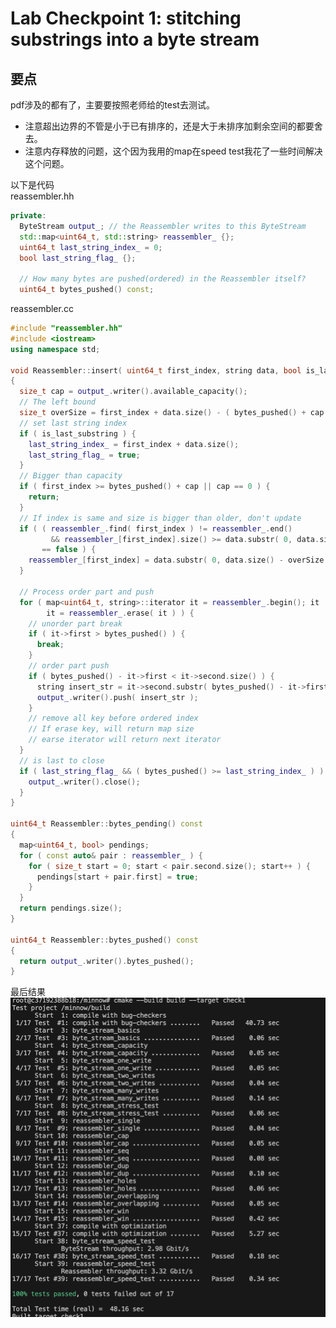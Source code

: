 <!--
 * @Date: 2024-07-23 09:59:32
 * @LastEditors: LiShangHeng
 * @LastEditTime: 2024-07-23 10:07:11
 * @FilePath: /CS144/Lab1.md
-->
# Lab Checkpoint 1: stitching substrings into a byte stream

## 要点
pdf涉及的都有了，主要要按照老师给的test去测试。

* 注意超出边界的不管是小于已有排序的，还是大于未排序加剩余空间的都要舍去。
* 注意内存释放的问题，这个因为我用的map在speed test我花了一些时间解决这个问题。

以下是代码<br>
reassembler.hh
```c++ 
private:
  ByteStream output_; // the Reassembler writes to this ByteStream
  std::map<uint64_t, std::string> reassembler_ {};
  uint64_t last_string_index_ = 0;
  bool last_string_flag_ {};

  // How many bytes are pushed(ordered) in the Reassembler itself?
  uint64_t bytes_pushed() const;
```

reassembler.cc
```c++
#include "reassembler.hh"
#include <iostream>
using namespace std;

void Reassembler::insert( uint64_t first_index, string data, bool is_last_substring )
{
  size_t cap = output_.writer().available_capacity();
  // The left bound
  size_t overSize = first_index + data.size() - ( bytes_pushed() + cap );
  // set last string index
  if ( is_last_substring ) {
    last_string_index_ = first_index + data.size();
    last_string_flag_ = true;
  }
  // Bigger than capacity
  if ( first_index >= bytes_pushed() + cap || cap == 0 ) {
    return;
  }
  // If index is same and size is bigger than older, don't update
  if ( ( reassembler_.find( first_index ) != reassembler_.end()
         && reassembler_[first_index].size() >= data.substr( 0, data.size() - overSize ).size() )
       == false ) {
    reassembler_[first_index] = data.substr( 0, data.size() - overSize );
  }

  // Process order part and push
  for ( map<uint64_t, string>::iterator it = reassembler_.begin(); it != reassembler_.end();
        it = reassembler_.erase( it ) ) {
    // unorder part break
    if ( it->first > bytes_pushed() ) {
      break;
    }
    // order part push
    if ( bytes_pushed() - it->first < it->second.size() ) {
      string insert_str = it->second.substr( bytes_pushed() - it->first );
      output_.writer().push( insert_str );
    }
    // remove all key before ordered index
    // If erase key, will return map size
    // earse iterator will return next iterator
  }
  // is last to close
  if ( last_string_flag_ && ( bytes_pushed() >= last_string_index_ ) ) {
    output_.writer().close();
  }
}

uint64_t Reassembler::bytes_pending() const
{
  map<uint64_t, bool> pendings;
  for ( const auto& pair : reassembler_ ) {
    for ( size_t start = 0; start < pair.second.size(); start++ ) {
      pendings[start + pair.first] = true;
    }
  }
  return pendings.size();
}

uint64_t Reassembler::bytes_pushed() const
{
  return output_.writer().bytes_pushed();
}
```

最后结果
![alt text](image-5.png)